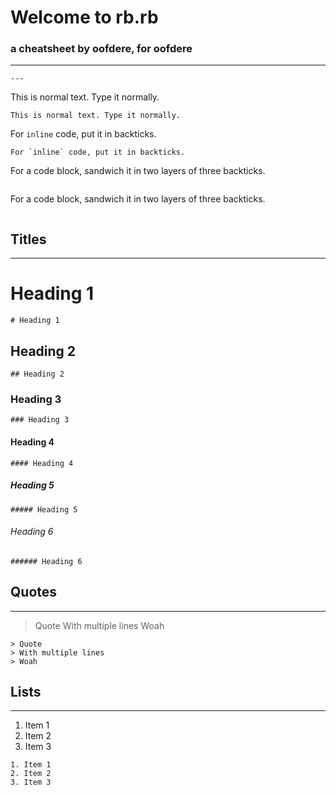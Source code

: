 # Welcome to rb.rb
### a cheatsheet by oofdere, for oofdere
---
```
---
```

This is normal text. Type it normally.
```
This is normal text. Type it normally.
```

For `inline` code, put it in backticks.
```
For `inline` code, put it in backticks.
```

For a code block, sandwich it in two layers of three backticks.
```
```
For a code block, sandwich it in two layers of three backticks.
```
```

## Titles
---
# Heading 1
```
# Heading 1
```
## Heading 2
```
## Heading 2
```
### Heading 3
```
### Heading 3
```
#### Heading 4
```
#### Heading 4
```
##### Heading 5
```
##### Heading 5
```
###### Heading 6
```
###### Heading 6
```

## Quotes
---
> Quote
> With multiple lines
> Woah
```
> Quote
> With multiple lines
> Woah
```

## Lists
---
1. Item 1
2. Item 2
3. Item 3
```
1. Item 1
2. Item 2
3. Item 3
```